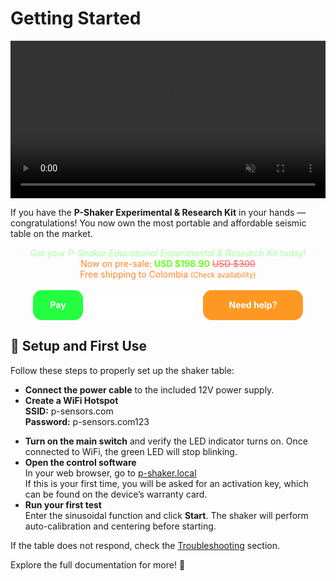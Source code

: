 # Getting Started

<div style="display: flex; justify-content: center;">
  <video autoplay loop muted playsinline width="600">
    <source src="videos/shaker2.mp4" type="video/mp4">
    Your browser does not support HTML5 video.
  </video>
</div>

If you have the **P-Shaker Experimental & Research Kit** in your hands — congratulations! You now own the most portable and affordable seismic table on the market.

<div style="text-align: center;">
    <span style="color: rgb(167, 255, 164);">
        Get your <em>P-Shaker Educational Experimental & Research Kit</em> today! <br>
        <span style="color: rgb(255, 134, 35);">
            Now on pre-sale: <strong style="color: rgb(105, 255, 35);">USD $198.90</strong> <span style="text-decoration: line-through; color: rgb(255, 94, 94);">USD $300</span><br>
            <span style="color: rgb(255, 134, 35);">Free shipping to Colombia <small>(Check availability)</small></span>
        </span>
    </span>
</div>

<br>

<div style="display: flex; flex-direction: row; align-items: stretch; justify-content: center; gap: 1rem; width: 100%; height: 3rem;">
    <a href="https://checkout.bold.co/payment/LNK_QH2AAUN8ZB" style="background-color: rgb(35, 255, 64); color: white; text-decoration: none; font-weight: bold; border-radius: 0.9rem; width: 5rem; height: 100%; display: flex; align-items: center; justify-content: center;">
        Pay
    </a>
    <a href="https://checkout.bold.co/payment/LNK_QH2AAUN8ZB" target="_blank" style="width: 10rem; height: 100%; display: flex; background-color: white;">
        <script src="https://bold.co/library/ui-kit.js?type=slider"></script>
    </a>
    <a href="https://api.whatsapp.com/send?phone=573167164222&text=Hi!%20%0AI%20need%20help%20with%20my%20P-Shaker%20purchase" style="background-color: rgb(255, 152, 35); color: white; text-decoration: none; font-weight: bold; border-radius: 0.9rem; width: 10rem; height: 100%; display: flex; align-items: center; justify-content: center;">
        Need help?
    </a>
</div>

## 🔌 Setup and First Use

Follow these steps to properly set up the shaker table:

- **Connect the power cable** to the included 12V power supply.
- **Create a WiFi Hotspot**  
  **SSID:** p-sensors.com  
  **Password:** p-sensors.com123

<script>
  window.onload = function () {
    const isWindows = navigator.userAgent.indexOf('Windows') !== -1;
    const hotspotLink = document.getElementById('hotspot-link');
    const instructions = document.getElementById('hotspot-instructions');

    if (isWindows) {
      hotspotLink.style.display = 'inline-block';
    } else {
      instructions.innerHTML = 'It looks like you are using macOS. To share internet, go to "System Preferences" → "Sharing" → "Internet Sharing".';
    }
  };
</script>

<a id="hotspot-link" href="ms-settings:network-mobilehotspot" style="display:none;" class="hotspot-button">
  Open Hotspot Settings in Windows
</a>

<p id="hotspot-instructions" class="hotspot-instruction"></p>

- **Turn on the main switch** and verify the LED indicator turns on. Once connected to WiFi, the green LED will stop blinking.
- **Open the control software**  
  In your web browser, go to <a href="http://p-shaker.local" target="_blank">p-shaker.local</a>  
  If this is your first time, you will be asked for an activation key, which can be found on the device’s warranty card.
- **Run your first test**  
  Enter the sinusoidal function and click **Start**. The shaker will perform auto-calibration and centering before starting.

If the table does not respond, check the [Troubleshooting](maintenance.md) section.

Explore the full documentation for more! 🚀


<!--mkdocs serve -->  